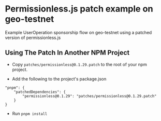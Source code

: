 # Permissionless.js patch example on geo-testnet

Example UserOperation sponsorship flow on geo-testnet using a patched version of permissionless.js

## Using The Patch In Another NPM Project
- Copy `patches/permissionless@0.1.29.patch` to the root of your npm project.

- Add the following to the project's package.json

```
"pnpm": {
	"patchedDependencies": {
		"permissionless@0.1.29": "patches/permissionless@0.1.29.patch"
	}
}
```

- Run `pnpm install`
